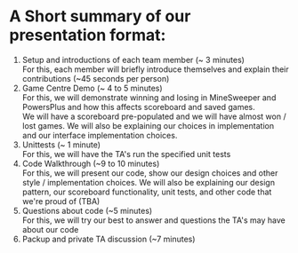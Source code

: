 # A Short summary of our presentation format:

1. Setup and introductions of each team member (~ 3 minutes)    
For this, each member will briefly introduce themselves and explain their contributions (~45 seconds per person)  
2. Game Centre Demo (~ 4 to 5 minutes)  
For this, we will demonstrate winning and losing in MineSweeper and PowersPlus and how this affects scoreboard and saved games.  
We will have a scoreboard pre-populated and we will have almost won / lost games.  We will also
be explaining our choices in implementation and our interface implementation choices.  
3. Unittests (~ 1 minute)  
For this, we will have the TA's run the specified unit tests
4. Code Walkthrough (~9 to 10 minutes)  
For this, we will present our code, show our design choices and other style / implementation choices.  We will also 
be explaining our design pattern, our scoreboard functionality, unit tests, and other code that we're proud of (TBA)
5. Questions about code (~5 minutes)  
For this, we will try our best to answer and questions the TA's may have about our code
6. Packup and private TA discussion (~7 minutes)    

